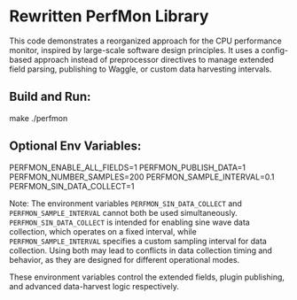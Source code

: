 Rewritten PerfMon Library
=========================

This code demonstrates a reorganized approach for the CPU performance monitor,
inspired by large-scale software design principles. It uses a config-based
approach instead of preprocessor directives to manage extended field parsing,
publishing to Waggle, or custom data harvesting intervals.

Build and Run:
--------------
make
./perfmon

Optional Env Variables:
-----------------------
PERFMON_ENABLE_ALL_FIELDS=1
PERFMON_PUBLISH_DATA=1
PERFMON_NUMBER_SAMPLES=200
PERFMON_SAMPLE_INTERVAL=0.1
PERFMON_SIN_DATA_COLLECT=1

Note: The environment variables `PERFMON_SIN_DATA_COLLECT` and `PERFMON_SAMPLE_INTERVAL` cannot both be used simultaneously. `PERFMON_SIN_DATA_COLLECT` is intended for enabling sine wave data collection, which operates on a fixed interval, while `PERFMON_SAMPLE_INTERVAL` specifies a custom sampling interval for data collection. Using both may lead to conflicts in data collection timing and behavior, as they are designed for different operational modes.

These environment variables control the extended fields, plugin publishing, 
and advanced data-harvest logic respectively.

